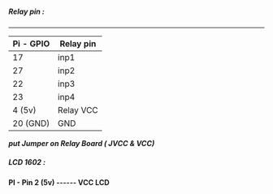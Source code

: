 

##### Relay pin :
___
Pi - GPIO | Relay pin
--- | ---
17 | inp1
27 | inp2
22 | inp3
23 | inp4
4 (5v) | Relay VCC
20 (GND) | GND



***put Jumper on Relay Board ( JVCC  & VCC)***


##### LCD 1602 :

**PI - Pin 2 (5v) ------ VCC LCD**

